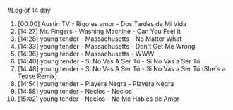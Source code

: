 #Log of 14 day

1. [00:00] Austin TV - Rigo es amor - Dos Tardes de Mi Vida
1. [14:27] Mr. Fingers - Washing Machine - Can You Feel It
1. [14:28] young tender - Massachusetts - No Matter What
1. [14:33] young tender - Massachusetts - Don't Get Me Wrong
1. [14:36] young tender - Massachusetts - WWW
1. [14:40] young tender - Si No Vas A Ser Tú - Si No Vas a Ser Tú
1. [14:48] young tender - Si No Vas A Ser Tú - Si No Vas a Ser Tú (She´s a Tease Remix)
1. [14:54] young tender - Playera Negra - Playera Negra
1. [14:58] young tender - Necios - Necios
1. [15:02] young tender - Necios - No Me Hables de Amor
